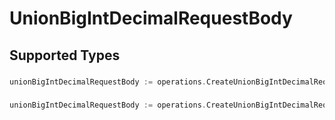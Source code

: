 # UnionBigIntDecimalRequestBody


## Supported Types

### 

```go
unionBigIntDecimalRequestBody := operations.CreateUnionBigIntDecimalRequestBodyBigint(*big.Int{/* values here */})
```

### 

```go
unionBigIntDecimalRequestBody := operations.CreateUnionBigIntDecimalRequestBodyDecimal(*decimal.Big{/* values here */})
```

